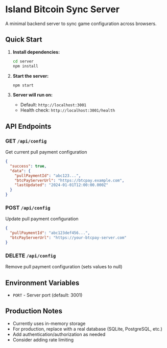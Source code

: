 # Island Bitcoin Sync Server

A minimal backend server to sync game configuration across browsers.

## Quick Start

1. **Install dependencies:**
   ```bash
   cd server
   npm install
   ```

2. **Start the server:**
   ```bash
   npm start
   ```

3. **Server will run on:**
   - Default: `http://localhost:3001`
   - Health check: `http://localhost:3001/health`

## API Endpoints

### GET `/api/config`
Get current pull payment configuration
```json
{
  "success": true,
  "data": {
    "pullPaymentId": "abc123...",
    "btcPayServerUrl": "https://btcpay.example.com",
    "lastUpdated": "2024-01-01T12:00:00.000Z"
  }
}
```

### POST `/api/config`
Update pull payment configuration
```json
{
  "pullPaymentId": "abc123def456...",
  "btcPayServerUrl": "https://your-btcpay-server.com"
}
```

### DELETE `/api/config`
Remove pull payment configuration (sets values to null)

## Environment Variables

- `PORT` - Server port (default: 3001)

## Production Notes

- Currently uses in-memory storage
- For production, replace with a real database (SQLite, PostgreSQL, etc.)
- Add authentication/authorization as needed
- Consider adding rate limiting